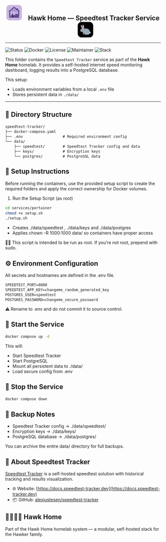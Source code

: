 <p align="center">
  <img src="../../../assets/img/hhlogo.png" alt="Hawk Home Logo" width="50" style="border-radius: 10px;" />
  &nbsp;&nbsp;&nbsp;
  <strong style="font-size: 1.5em;">Hawk Home — Speedtest Tracker Service</strong>
  &nbsp;&nbsp;&nbsp;
  <img src="../../../assets/img/speedtest-logo.png" alt="Speedtest Logo" width="50" style="border-radius: 12px;" />
</p>

---

![Status](https://img.shields.io/badge/status-active-success?style=flat-square)
![Docker](https://img.shields.io/badge/docker-ready-blue?style=flat-square)
![License](https://img.shields.io/badge/license-private-lightgrey?style=flat-square)
![Maintainer](https://img.shields.io/badge/maintainer-HawkerFamily-purple?style=flat-square)
![Stack](https://img.shields.io/badge/stack-Monitoring-orange?style=flat-square)

This folder contains the `Speedtest Tracker` service as part of the **Hawk Home**  homelab.
It provides a self-hosted internet speed monitoring dashboard, logging results into a PostgreSQL database.

This setup:
- Loads environment variables from a local `.env` file  
- Stores persistent data in `./data/`  

---

## 📁 Directory Structure

```plaintext
speedtest-tracker/
├── docker-compose.yaml
├── .env                  # Required environment config
└── data/
    ├── speedtest/        # Speedtest Tracker config and data
    ├── keys/             # Encryption keys
    └── postgres/         # PostgreSQL data
```

## 🔧 Setup Instructions

Before running the containers, use the provided setup script to create the required folders and apply the correct ownership for Docker volumes.

1. Run the Setup Script (as root)

```bash
cd services/portainer
chmod +x setup.sh
./setup.sh
```
- Creates ./data/speedtest , ./data/keys and ./data/postgres</br>
- Applies chown -R 1000:1000 data/ so containers have proper access

🧑‍💻 This script is intended to be run as root. If you’re not root, prepend with sudo.

## ⚙️ Environment Configuration

All secrets and hostnames are defined in the .env file.

```env
SPEEDTEST_PORT=8080
SPEEDTEST_APP_KEY=changeme_random_generated_key
POSTGRES_USER=speedtest
POSTGRES_PASSWORD=changeme_secure_password
```
⚠️ Rename to .env and do not commit it to source control.

## 🚀 Start the Service

```bash
docker compose up -d
```
This will:

- Start Speedtest Tracker</br>
- Start PostgreSQL</br>
- Mount all persistent data to ./data/</br>
- Load secure config from .env</br>

## 🛑 Stop the Service
```bash
docker compose down
```

## 🔄 Backup Notes
- Speedtest Tracker config → ./data/speedtest/
- Encryption keys → ./data/keys/
- PostgreSQL database → ./data/postgres/

You can archive the entire data/ directory for full backups.

## 🧠 About Speedtest Tracker

[Speedtest Tracker](https://docs.speedtest-tracker.dev) is a self-hosted speedtest solution with historical tracking and results visualization.

- 🌐 Website: [https://docs.speedtest-tracker.dev](https://docs.speedtest-tracker.dev)
- 📦 GitHub: [alexjustesen/speedtest-tracker](https://github.com/alexjustesen/speedtest-tracker)


## 👨‍👩‍👧‍👦 Hawk Home

Part of the Hawk Home homelab system — a modular, self-hosted stack for the Hawker family.
